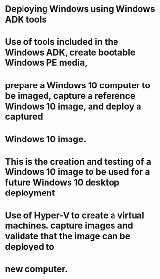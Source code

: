 # Deploying Windows using Windows ADK tools
# Use of tools included in the Windows ADK, create bootable Windows PE media, 
# prepare a Windows 10 computer to be imaged, capture a reference Windows 10 image, and deploy a captured 
# Windows 10 image.

# This is the creation and testing of a Windows 10 image to be used for a future Windows 10 desktop deployment
# Use of Hyper-V to create a virtual machines. capture images and validate that the image can be deployed to 
# new computer.